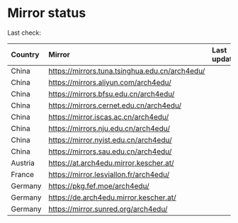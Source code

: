 <script src="./time.js"></script>
# Mirror status
Last check: <script type="text/javascript">localize(1702178323.136397);</script>

|Country|Mirror|Last update|
|:------|:-----|:----------|
|China|https://mirrors.tuna.tsinghua.edu.cn/arch4edu/|<script type="text/javascript">localize(1702146645);</script>|
|China|https://mirrors.aliyun.com/arch4edu/|<script type="text/javascript">localize(1702146645);</script>|
|China|https://mirrors.bfsu.edu.cn/arch4edu/|<script type="text/javascript">localize(1702146645);</script>|
|China|https://mirrors.cernet.edu.cn/arch4edu/|<script type="text/javascript">localize(1702146645);</script>|
|China|https://mirror.iscas.ac.cn/arch4edu/|<script type="text/javascript">localize(1702146645);</script>|
|China|https://mirrors.nju.edu.cn/arch4edu/|<script type="text/javascript">localize(1702146645);</script>|
|China|https://mirror.nyist.edu.cn/arch4edu/|<script type="text/javascript">localize(1702146645);</script>|
|China|https://mirrors.sau.edu.cn/arch4edu/|<script type="text/javascript">localize(1702146645);</script>|
|Austria|https://at.arch4edu.mirror.kescher.at/|<script type="text/javascript">localize(1702146645);</script>|
|France|https://mirror.lesviallon.fr/arch4edu/|<script type="text/javascript">localize(1702146645);</script>|
|Germany|https://pkg.fef.moe/arch4edu/|<script type="text/javascript">localize(1702146645);</script>|
|Germany|https://de.arch4edu.mirror.kescher.at/|<script type="text/javascript">localize(1702146645);</script>|
|Germany|https://mirror.sunred.org/arch4edu/|<script type="text/javascript">localize(1702146645);</script>|

<script src="./tablefilter/tablefilter.js"></script>
<script src="./table.js"></script>